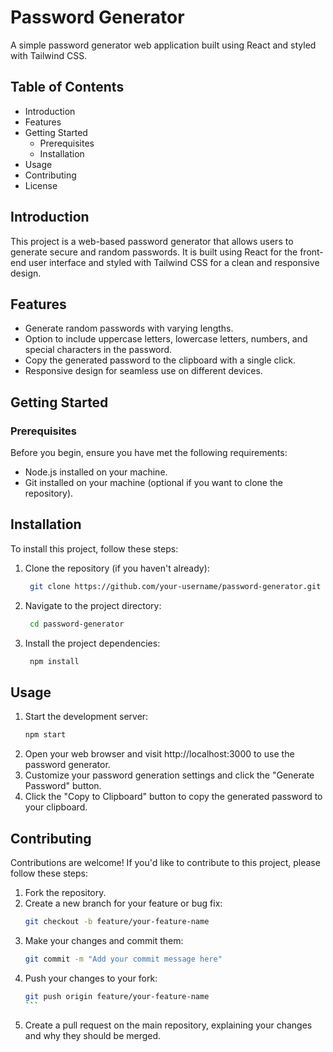 # Password Generator

A simple password generator web application built using React and styled with Tailwind CSS.

## Table of Contents
- Introduction
- Features
- Getting Started
  - Prerequisites
  - Installation
- Usage
- Contributing
- License

## Introduction
This project is a web-based password generator that allows users to generate secure and random passwords. It is built using React for the front-end user interface and styled with Tailwind CSS for a clean and responsive design.

## Features
- Generate random passwords with varying lengths.
- Option to include uppercase letters, lowercase letters, numbers, and special characters in the password.
- Copy the generated password to the clipboard with a single click.
- Responsive design for seamless use on different devices.

## Getting Started
### Prerequisites
Before you begin, ensure you have met the following requirements:

- Node.js installed on your machine.
- Git installed on your machine (optional if you want to clone the repository).

## Installation
To install this project, follow these steps:

1. Clone the repository (if you haven't already):
   ```bash
    git clone https://github.com/your-username/password-generator.git
    ```
2. Navigate to the project directory:
   ```bash
    cd password-generator
    ```  
3. Install the project dependencies:
   ```bash
    npm install
    ```
## Usage
1. Start the development server:
   ```bash
   npm start
   ```
2. Open your web browser and visit http://localhost:3000 to use the password generator.
3. Customize your password generation settings and click the "Generate Password" button.
4. Click the "Copy to Clipboard" button to copy the generated password to your clipboard.


## Contributing
Contributions are welcome! If you'd like to contribute to this project, please follow these steps:

1. Fork the repository.
2. Create a new branch for your feature or bug fix:
   ```bash
   git checkout -b feature/your-feature-name
   ```
3. Make your changes and commit them:
   ```bash
   git commit -m "Add your commit message here"
   ```
4. Push your changes to your fork:
   ````bash
   git push origin feature/your-feature-name
   ```
5. Create a pull request on the main repository, explaining your changes and why they should be merged.
